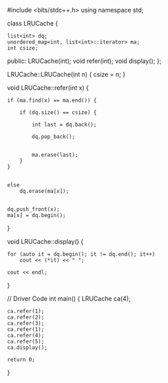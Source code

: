 #include <bits/stdc++.h> 
using namespace std; 
  
class LRUCache { 
   
    list<int> dq; 
    unordered_map<int, list<int>::iterator> ma; 
    int csize; 
  
public: 
    LRUCache(int); 
    void refer(int); 
    void display(); 
}; 
  
LRUCache::LRUCache(int n) { csize = n; } 

void LRUCache::refer(int x) 
{ 
     
    if (ma.find(x) == ma.end()) {
    
        if (dq.size() == csize) { 
          
            int last = dq.back(); 
   
            dq.pop_back(); 
  
      
            ma.erase(last); 
        } 
    } 
  
  
    else
        dq.erase(ma[x]); 
  
    
    dq.push_front(x); 
    ma[x] = dq.begin(); 
} 
  
void LRUCache::display() 
{ 
  
  
    for (auto it = dq.begin(); it != dq.end(); it++) 
        cout << (*it) << " "; 
  
    cout << endl; 
} 
  
// Driver Code 
int main() 
{ 
    LRUCache ca(4); 
  
    ca.refer(1); 
    ca.refer(2); 
    ca.refer(3); 
    ca.refer(1); 
    ca.refer(4); 
    ca.refer(5); 
    ca.display(); 
  
    return 0; 
}
